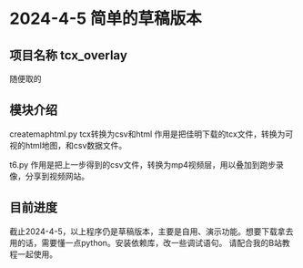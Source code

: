 # 2024-4-5 简单的草稿版本

## 项目名称 tcx_overlay
随便取的

## 模块介绍
createmaphtml.py
tcx转换为csv和html
作用是把佳明下载的tcx文件，转换为可视的html地图，和csv数据文件。

t6.py
作用是把上一步得到的csv文件，转换为mp4视频层，用以叠加到跑步录像，分享到视频网站。

## 目前进度
截止2024-4-5，以上程序仍是草稿版本，主要是自用、演示功能。想要下载拿去用的话，需要懂一点python。安装依赖库，改一些调试语句。
请配合我的B站教程一起使用。
